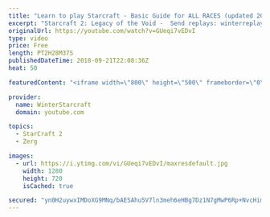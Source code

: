 ```yaml
---
title: "Learn to play Starcraft - Basic Guide for ALL RACES (updated 2017) #2"
excerpt: "Starcraft 2: Legacy of the Void -  Send replays: winterreplays@gmail.com ( -- Watch live at https://www.twitch.tv/wintergaming"
originalUrl: https://youtube.com/watch?v=GUeqi7vEDvI
type: video
price: Free
length: PT2H28M37S
publishedDateTime: 2018-09-21T22:08:36Z
heat: 50

featuredContent: "<iframe width=\"800\" height=\"500\" frameborder=\"0\" src=\"https://www.youtube.com/embed/GUeqi7vEDvI\" allow=\"accelerometer; autoplay; encrypted-media; gyroscope; picture-in-picture\" allowfullscreen></iframe>"

provider:
  name: WinterStarcraft
  domain: youtube.com

topics:
  - StarCraft 2
  - Zerg

images:
  - url: https://i.ytimg.com/vi/GUeqi7vEDvI/maxresdefault.jpg
    width: 1280
    height: 720
    isCached: true

secured: "yn0H2uywxIMDoXG9MNq/bAESAhu5V7ln3meh6eHBg7Dz1N7gMwP6Rp+NvcHim+8Z9wqBWjR7vesWfvikDo0UpdSdV4dj6/TSANr4fdEtVJ2zE0pvrm8zoWiC4o2XW/Jezjbia1UwDDYjBn5SbEtNqlBBWFbBzPGL0FsnLBDYOtKGPpsGGZzi550V8M52oJiEQEraMXl8bs1IhqIrp8JagTlHfxK4tXIMFk7fRHCdiSDeJuecwkp8+cGTToMXyij/ozAcXsXQwEtFl4a9ROv3v4Q4kCo11OOq7/8ZB7cZopY/2XNcRcfyrJn3EGWXMS4tC8rR9O1r3CG3vaI3uNfhgkkRX3QgMm34NUep578mw/voQpogI3VQn0EuUM97oEUmEKFHbyXeYHpkKij2Ne66b5Sfgs6MGCGzZxtecmwGB+I=;fCtmk3zN1nfksTdyw+y7Gw=="
---
```


